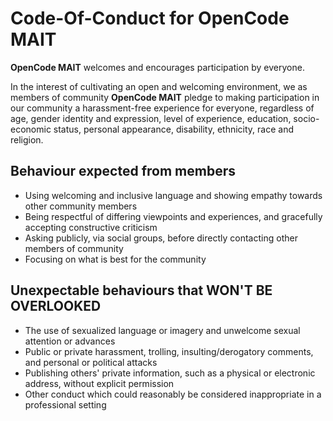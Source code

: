 # Code-Of-Conduct for OpenCode MAIT

**OpenCode MAIT** welcomes and encourages participation by everyone.

In the interest of cultivating an open and welcoming environment, we as members of community **OpenCode MAIT** pledge to making participation in our community a harassment-free experience for everyone, regardless of age, gender identity and expression, level of experience, education, socio-economic status, personal appearance, disability, ethnicity, race and religion.

## Behaviour expected from members

* Using welcoming and inclusive language and showing empathy towards other community members
* Being respectful of differing viewpoints and experiences, and gracefully accepting constructive criticism
* Asking publicly, via social groups, before directly contacting other members of community
* Focusing on what is best for the community

## Unexpectable behaviours that WON'T BE OVERLOOKED

* The use of sexualized language or imagery and unwelcome sexual attention or advances
* Public or private harassment, trolling, insulting/derogatory comments, and personal or political attacks
* Publishing others' private information, such as a physical or electronic address, without explicit permission
* Other conduct which could reasonably be considered inappropriate in a professional setting


